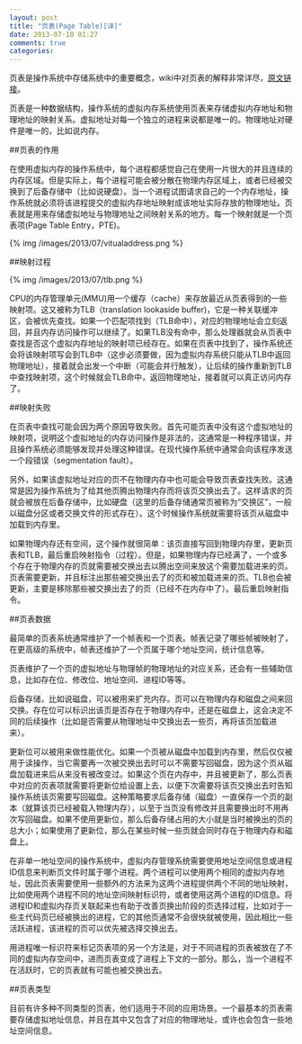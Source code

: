 ```yaml
---
layout: post
title: "页表(Page Table)[译]"
date: 2013-07-10 01:27
comments: true
categories: 
---
```

页表是操作系统中存储系统中的重要概念，wiki中对页表的解释非常详尽，[原文链接](http://en.wikipedia.org/wiki/Page_table)。

页表是一种数据结构，操作系统的虚拟内存系统使用页表来存储虚拟内存地址和物理地址的映射关系。虚拟地址对每一个独立的进程来说都是唯一的。物理地址对硬件是唯一的，比如说内存。

<!--more-->

##页表的作用

在使用虚拟内存的操作系统中，每个进程都感觉自己在使用一片很大的并且连续的内存区域。但是实际上，每个进程可能会被分散在物理内存区域上，或者已经被交换到了后备存储中（比如说硬盘）。当一个进程试图请求自己的一个内存地址，操作系统就必须将该进程提交的虚拟内存地址映射成该地址实际存放的物理地址。页表就是用来存储虚拟地址与物理地址之间映射关系的地方。每一个映射就是一个页表项(Page Table Entry，PTE)。

{% img /images/2013/07/vitualaddress.png %}

##映射过程

{% img /images/2013/07/tlb.png %}

CPU的内存管理单元(MMU)用一个缓存（cache）来存放最近从页表得到的一些映射项。这又被称为TLB（translation lookaside buffer)，它是一种关联缓冲区，会被优先查找。如果一个匹配项找到（TLB命中），对应的物理地址会立刻返回，并且内存访问操作可以继续了。如果TLB没有命中，那么处理器就会从页表中查找是否这个虚拟内存地址的映射项已经存在。如果在页表中找到了，操作系统还会将该映射项写会到TLB中（这步必须要做，因为虚拟内存系统只能从TLB中返回物理地址），接着就会出发一个中断（可能会并行触发），让后续的操作重新到TLB中查找映射项，这个时候就会TLB命中，返回物理地址，接着就可以真正访问内存了。

##映射失败

在页表中查找可能会因为两个原因导致失败。首先可能页表中没有这个虚拟地址的映射项，说明这个虚拟地址的内存访问操作是非法的，这通常是一种程序错误，并且操作系统必须能够发现并处理这种错误。在现代操作系统中通常会向该程序发送一个段错误（segmentation fault）。

另外，如果该虚拟地址对应的页不在物理内存中也可能会导致页表查找失败。这通常是因为操作系统为了给其他页腾出物理内存而将该页交换出去了。这样请求的页就会被放在后备存储中，比如硬盘（这里的后备存储通常页被称为“交换区”，一般以磁盘分区或者交换文件的形式存在）。这个时候操作系统就需要将该页从磁盘中加载到内存里。

如果物理内存还有空间，这个操作就很简单：该页直接写回到物理内存里，更新页表和TLB，最后重启映射指令（过程）。但是，如果物理内存已经满了，一个或多个存在于物理内存的页就需要被交换出去以腾出空间来放这个需要加载进来的页。页表需要更新，并且标注出那些被交换出去了的页和被加载进来的页。TLB也会被更新，主要是移除那些被交换出去了的页（已经不在内存中了）。最后重启映射指令。

##页表数据

最简单的页表系统通常维护了一个帧表和一个页表。帧表记录了哪些帧被映射了，在更高级的系统中，帧表还维护了一个页属于哪个地址空间，统计信息等。

页表维护了一个页的虚拟地址与物理帧的物理地址的对应关系，还会有一些辅助信息，比如存在位、修改位、地址空间、进程ID等等。

后备存储，比如说磁盘，可以被用来扩充内存。页可以在物理内存和磁盘之间来回交换。存在位可以标识出该页是否存在于物理内存中，还是在磁盘上，这会决定不同的后续操作（比如是否需要从物理地址中交换出去一些页，再将该页加载进来）。

更新位可以被用来做性能优化。如果一个页被从磁盘中加载到内存里，然后仅仅被用于读操作，当它需要再一次被交换出去时可以不需要写回磁盘，因为这个页从磁盘加载进来后从来没有被改变过。如果这个页在内存中，并且被更新了，那么页表中对应的页表项就需要将更新位给设置上去，以便下次需要将该页交换出去时告知操作系统该页需要写回磁盘。这种策略要求后备存储（磁盘）一直保存一个页的副本（就算该页已经被载入物理内存），以至于当页没有修改并且需要换出时不用再次写回磁盘。如果不使用更新位，那么后备存储占用的大小就是当时被换出的页的总大小；如果使用了更新位，那么在某些时候一些页就会同时存在于物理内存和磁盘上。

在非单一地址空间的操作系统中，虚拟内存管理系统需要使用地址空间信息或进程ID信息来判断页文件时属于哪个进程。两个进程可以使用两个相同的虚拟内存地址，因此页表需要使用一些额外的方法来为这两个进程提供两个不同的地址映射，比如使用两个进程不同的地址空间映射标识符，或者使用这两个进程的ID信息。将进程ID和虚拟内存页关联起来也有助于改善页换出阶段的页选择过程，比如对于一些主代码页已经被换出的进程，它的其他页通常不会很快就被使用，因此相比一些活跃进程，该进程的页可以优先被选择交换出去。

用进程唯一标识符来标记页表项的另一个方法是，对于不同进程的页表被放在了不同的虚拟内存空间中，进而页表变成了进程上下文的一部分。那么，当一个进程不在活跃时，它的页表就有可能也被交换出去。

##页表类型

目前有许多种不同类型的页表，他们适用于不同的应用场景。一个最基本的页表需要存储虚拟地址信息，并且在其中又包含了对应的物理地址，或许也会包含一些地址空间信息。